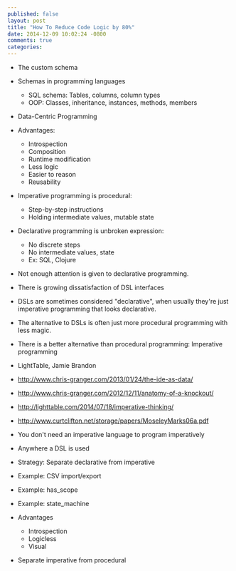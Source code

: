 ```yaml
---
published: false
layout: post
title: "How To Reduce Code Logic by 80%"
date: 2014-12-09 10:02:24 -0800
comments: true
categories:
---
```

* The custom schema
* Schemas in programming languages
  * SQL schema: Tables, columns, column types
  * OOP: Classes, inheritance, instances, methods, members
* Data-Centric Programming
* Advantages:
  * Introspection
  * Composition
  * Runtime modification
  * Less logic
  * Easier to reason
  * Reusability
* Imperative programming is procedural:
  * Step-by-step instructions
  * Holding intermediate values, mutable state
* Declarative programming is unbroken expression:
  * No discrete steps
  * No intermediate values, state
  * Ex: SQL, Clojure
* Not enough attention is given to declarative programming.
* There is growing dissatisfaction of DSL interfaces
* DSLs are sometimes considered "declarative", when usually they're just
  imperative programming that looks declarative.
* The alternative to DSLs is often just more procedural programming with less magic.
* There is a better alternative than procedural programming: Imperative programming
* LightTable, Jamie Brandon
* http://www.chris-granger.com/2013/01/24/the-ide-as-data/
* http://www.chris-granger.com/2012/12/11/anatomy-of-a-knockout/
* http://lighttable.com/2014/07/18/imperative-thinking/
* http://www.curtclifton.net/storage/papers/MoseleyMarks06a.pdf
* You don't need an imperative language to program imperatively
* Anywhere a DSL is used
* Strategy: Separate declarative from imperative
* Example: CSV import/export
* Example: has_scope
* Example: state_machine

* Advantages
  * Introspection
  * Logicless
  * Visual
* Separate imperative from procedural
